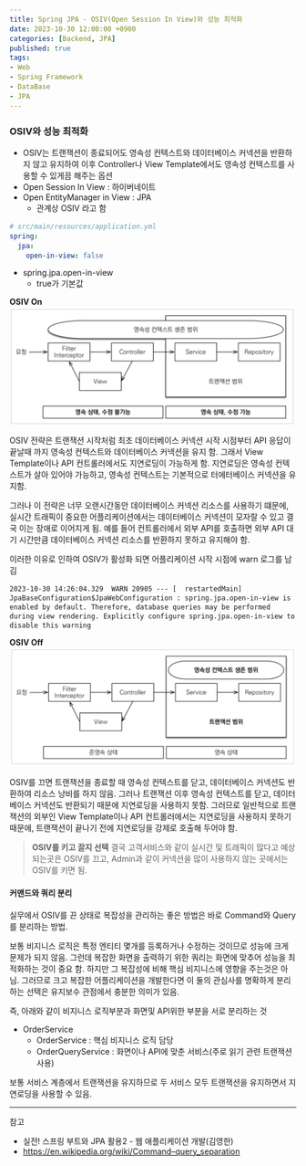 ```yaml
---
title: Spring JPA - OSIV(Open Session In View)와 성능 최적화
date: 2023-10-30 12:00:00 +0900
categories: [Backend, JPA]
published: true
tags:
- Web
- Spring Framework
- DataBase
- JPA
---
```


### OSIV와 성능 최적화
  - OSIV는 트랜잭션이 종료되어도 영속성 컨텍스트와 데이터베이스 커넥션을 반환하지 않고 유지하여
  이후 Controller나 View Template에서도 영속성 컨텍스트를 사용할 수 있게끔 해주는 옵션
  - Open Session In View : 하이버네이트
  - Open EntityManager in View : JPA
    - 관계상 OSIV 라고 함

```yaml
# src/main/resources/application.yml
spring:
  jpa:
    open-in-view: false
```
  - spring.jpa.open-in-view
    - true가 기본값

**OSIV On**
![Alt text](/assets/posts/img/spring/spring_jpa_1/spring_jpa_14_01.png)

OSIV 전략은 트랜잭션 시작처럼 최초 데이터베이스 커넥션 시작 시점부터 API 응답이 끝날때 까지 영속성 컨텍스트와 데이터베이스 커넥션을 유지 함.
그래서 View Template이나 API 컨트롤러에서도 지연로딩이 가능하게 함.
지연로딩은 영속성 컨텍스트가 살아 있어야 가능하고, 영속성 컨텍스트는 기본적으로 터에터베이스 커넥션을 유지함.

그러나 이 전략은 너무 오랜시간동안 데이터베이스 커넥션 리소스를 사용하기 떄문에,
실시간 트래픽이 중요한 어플리케이션에서는 데이터베이스 커넥션이 모자랄 수 있고 결국 이는 장애로 이어지게 됨.
예를 들어 컨트롤러에서 외부 API를 호출하면 외부 API 대기 시간만큼 데이터베이스 커넥션 리소스를 반환하지 못하고 유지해야 함.

이러한 이유로 인하여 OSIV가 활성화 되면 어플리케이션 시작 시점에 warn 로그를 남김

```log
2023-10-30 14:26:04.329  WARN 20905 --- [  restartedMain] JpaBaseConfiguration$JpaWebConfiguration : spring.jpa.open-in-view is enabled by default. Therefore, database queries may be performed during view rendering. Explicitly configure spring.jpa.open-in-view to disable this warning
```

**OSIV Off**
![Alt text](/assets/posts/img/spring/spring_jpa_1/spring_jpa_14_02.png)

OSIV를 끄면 트랜잭션을 종료할 때 영속성 컨텍스트를 닫고, 데이터베이스 커넥션도 반환하여 리소스 낭비를 하지 않음.
그러나 트랜잭션 이후 영속성 컨텍스트를 닫고, 데이터베이스 커넥션도 반환되기 때문에 지연로딩을 사용하지 못함.
그러므로 일반적으로 트랜잭션의 외부인 View Template이나 API 컨트롤러에서는 지연로딩을 사용하지 못하기 때문에,
트랜잭션이 끝나기 전에 지연로딩을 강제로 호출해 두어야 함.

> **OSIV를 키고 끌지 선택**
> 결국 고객서비스와 같이 실시간 및 트래픽이 많다고 예상되는곳은 OSIV를 끄고,
> Admin과 같이 커넥션을 많이 사용하지 않는 곳에서는 OSIV를 키면 됨.

#### 커맨드와 쿼리 분리
실무에서 OSIV를 끈 상태로 복잡성을 관리하는 좋은 방법은 바로 Command와 Query를 분리하는 방법.

보통 비지니스 로직은 특정 엔티티 몇개를 등록하거나 수정하는 것이므로 성능에 크게 문제가 되지 않음.
그런데 복잡한 화면을 출력하기 위한 쿼리는 화면에 맞추어 성능을 최적화하는 것이 중요 함.
하지만 그 복잡성에 비해 핵심 비지니스에 영향을 주는것은 아님.
그러므로 크고 복잡한 어플리케이션을 개발한다면 이 둘의 관심사를 명확하게 분리하는 선택은 유지보수 관점에서 충분한 의미가 있음.

즉, 아래와 같이 비지니스 로직부분과 화면및 API위한 부분을 서로 분리하는 것
  - OrderService
    - OrderService : 핵심 비지니스 로직 담당
    - OrderQueryService : 화면이나 API에 맞춘 서비스(주로 읽기 관련 트랜잭션 사용)

보통 서비스 계층에서 트랜잭션을 유지하므로 두 서비스 모두 트랜잭션을 유지하면서 지연로딩을 사용할 수 있음.

---
참고 
 - 실전! 스프링 부트와 JPA 활용2 - 웹 애플리케이션 개발(김영한)
 - https://en.wikipedia.org/wiki/Command–query_separation
